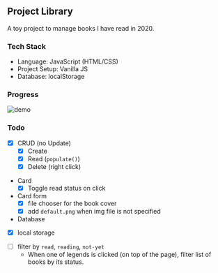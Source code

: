 ## Project Library
A toy project to manage books I have read in 2020.

### Tech Stack
- Language: JavaScript (HTML/CSS)
- Project Setup: Vanilla JS
- Database: localStorage

### Progress
![demo](demo.gif)

### Todo
- [X] CRUD (no Update)
  * [x] Create
  * [x] Read (`populate()`)
  * [x] Delete (right click)
- Card
  * [x] Toggle read status on click
- Card form
  * [x] file chooser for the book cover
  * [x] add `default.png` when img file is not specified
-  Database
  + [x] local storage
- [ ] filter by `read`, `reading`, `not-yet`
  + When one of legends is clicked (on top of the page), filter list of books by its status.